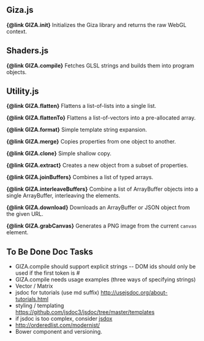 
Giza.js
-------

**{@link GIZA.init}**
    Initializes the Giza library and returns the raw WebGL context.

Shaders.js
----------
**{@link GIZA.compile}**
    Fetches GLSL strings and builds them into program objects.

Utility.js
----------

**{@link GIZA.flatten}**
    Flattens a list-of-lists into a single list.

**{@link GIZA.flattenTo}**
    Flattens a list-of-vectors into a pre-allocated array.

**{@link GIZA.format}**
    Simple template string expansion.

**{@link GIZA.merge}**
    Copies properties from one object to another.

**{@link GIZA.clone}**
    Simple shallow copy.

**{@link GIZA.extract}**
    Creates a new object from a subset of properties.

**{@link GIZA.joinBuffers}**
    Combines a list of typed arrays.

**{@link GIZA.interleaveBuffers}**
    Combine a list of ArrayBuffer objects into a single ArrayBuffer, interleaving the elements.

**{@link GIZA.download}**
    Downloads an ArrayBuffer or JSON object from the given URL.

**{@link GIZA.grabCanvas}**
    Generates a PNG image from the current `canvas` element.

To Be Done Doc Tasks
--------------------

- GIZA.compile should support explicit strings -- DOM ids should only be used if the first token is #
- GIZA.compile needs usage examples (three ways of specifying strings)
- Vector / Matrix
- jsdoc for tutorials (use md suffix) http://usejsdoc.org/about-tutorials.html
- styling / templating https://github.com/jsdoc3/jsdoc/tree/master/templates
- if jsdoc is too complex, consider [jsdox](https://github.com/sutoiku/jsdox)
- http://orderedlist.com/modernist/
- Bower component and versioning.
